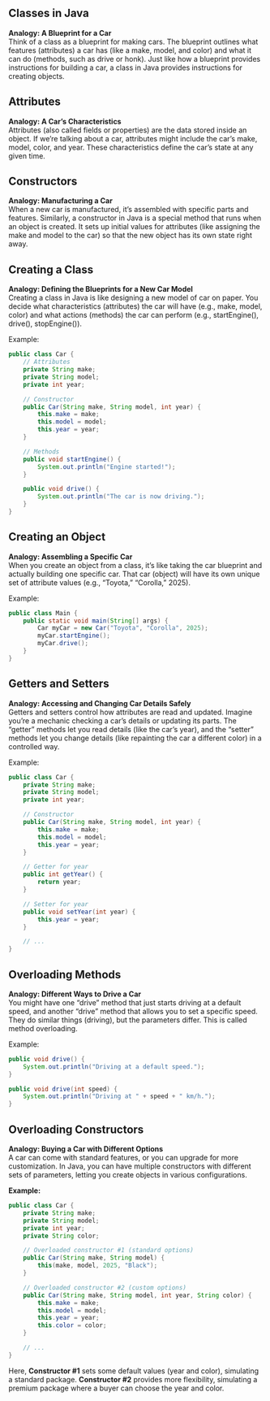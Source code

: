 ## Classes in Java

**Analogy: A Blueprint for a Car**  
Think of a class as a blueprint for making cars. The blueprint outlines what features (attributes) a car has (like a make, model, and color) and what it can do (methods, such as drive or honk). Just like how a blueprint provides instructions for building a car, a class in Java provides instructions for creating objects.

## Attributes

**Analogy: A Car’s Characteristics**  
Attributes (also called fields or properties) are the data stored inside an object. If we’re talking about a car, attributes might include the car’s make, model, color, and year. These characteristics define the car’s state at any given time.

## Constructors

**Analogy: Manufacturing a Car**  
When a new car is manufactured, it’s assembled with specific parts and features. Similarly, a constructor in Java is a special method that runs when an object is created. It sets up initial values for attributes (like assigning the make and model to the car) so that the new object has its own state right away.

## Creating a Class

**Analogy: Defining the Blueprints for a New Car Model**  
Creating a class in Java is like designing a new model of car on paper. You decide what characteristics (attributes) the car will have (e.g., make, model, color) and what actions (methods) the car can perform (e.g., startEngine(), drive(), stopEngine()).

Example:

```java
public class Car {
    // Attributes
    private String make;
    private String model;
    private int year;

    // Constructor
    public Car(String make, String model, int year) {
        this.make = make;
        this.model = model;
        this.year = year;
    }

    // Methods
    public void startEngine() {
        System.out.println("Engine started!");
    }

    public void drive() {
        System.out.println("The car is now driving.");
    }
}
```

## Creating an Object

**Analogy: Assembling a Specific Car**  
When you create an object from a class, it’s like taking the car blueprint and actually building one specific car. That car (object) will have its own unique set of attribute values (e.g., “Toyota,” “Corolla,” 2025).

Example:

```java
public class Main {
    public static void main(String[] args) {
        Car myCar = new Car("Toyota", "Corolla", 2025);
        myCar.startEngine();
        myCar.drive();
    }
}
```

## Getters and Setters

**Analogy: Accessing and Changing Car Details Safely**  
Getters and setters control how attributes are read and updated. Imagine you’re a mechanic checking a car’s details or updating its parts. The “getter” methods let you read details (like the car’s year), and the “setter” methods let you change details (like repainting the car a different color) in a controlled way.

Example:

```java
public class Car {
    private String make;
    private String model;
    private int year;

    // Constructor
    public Car(String make, String model, int year) {
        this.make = make;
        this.model = model;
        this.year = year;
    }

    // Getter for year
    public int getYear() {
        return year;
    }

    // Setter for year
    public void setYear(int year) {
        this.year = year;
    }

    // ...
}
```

## Overloading Methods

**Analogy: Different Ways to Drive a Car**  
You might have one “drive” method that just starts driving at a default speed, and another “drive” method that allows you to set a specific speed. They do similar things (driving), but the parameters differ. This is called method overloading.

Example:

```java
public void drive() {
    System.out.println("Driving at a default speed.");
}

public void drive(int speed) {
    System.out.println("Driving at " + speed + " km/h.");
}
```

## Overloading Constructors

**Analogy: Buying a Car with Different Options**  
A car can come with standard features, or you can upgrade for more customization. In Java, you can have multiple constructors with different sets of parameters, letting you create objects in various configurations.

**Example:**

```java
public class Car {
    private String make;
    private String model;
    private int year;
    private String color;

    // Overloaded constructor #1 (standard options)
    public Car(String make, String model) {
        this(make, model, 2025, "Black");
    }

    // Overloaded constructor #2 (custom options)
    public Car(String make, String model, int year, String color) {
        this.make = make;
        this.model = model;
        this.year = year;
        this.color = color;
    }

    // ...
}
```

Here, **Constructor #1** sets some default values (year and color), simulating a standard package. **Constructor #2** provides more flexibility, simulating a premium package where a buyer can choose the year and color.

